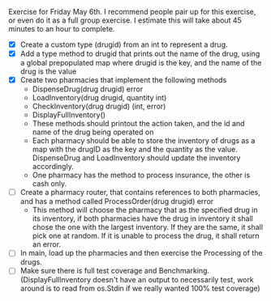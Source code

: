 Exercise for Friday May 6th.
I recommend people pair up for this exercise, or even do it as a full group exercise. I estimate this will take about 45 minutes to an hour to complete.

- [x] Create a custom type (drugid) from an int to represent a drug.
- [x] Add a type method to drugid that prints out the name of the drug, using a global prepopulated map where drugid is the key, and the name of the drug is the value
- [x] Create two pharmacies that implement the following methods
  - DispenseDrug(drug drugid) error
  - LoadInventory(drug drugid, quantity int)
  - CheckInventory(drug drugid) (int, error)
  - DisplayFullInventory()
  - These methods should printout the action taken, and the id and name of the drug being operated on
  - Each pharmacy should be able to store the inventory of drugs as a map with the drugID as the key and the quantity as the value. DispenseDrug and LoadInventory should update the inventory accordingly.
  - One pharmacy has the method to process insurance, the other is cash only.
- [ ] Create a pharmacy router, that contains references to both pharmacies, and has a method called
ProcessOrder(drug drugid) error
  - This method will choose the pharmacy that as the specified drug in its inventory, if both pharmacies have the drug in inventory it shall chose the one with the largest inventory. If they are the same, it shall pick one at random. If it is unable to process the drug, it shall return an error.
- [ ] In main, load up the pharmacies and then exercise the Processing of the drugs.
- [ ] Make sure there is full test coverage and Benchmarking. (DisplayFullInventory doesn't have an output to necessarily test, work around is to read from os.Stdin if we really wanted 100% test coverage)
